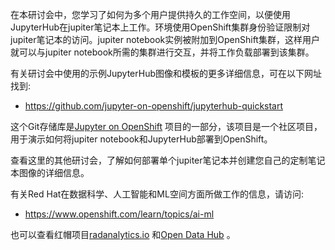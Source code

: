 在本研讨会中，您学习了如何为多个用户提供持久的工作空间，以便使用JupyterHub在jupiter笔记本上工作。环境使用OpenShift集群身份验证限制对jupiter笔记本的访问。jupiter notebook实例被附加到OpenShift集群，这样用户就可以与jupiter notebook所需的集群进行交互，并将工作负载部署到该集群。

有关研讨会中使用的示例JupyterHub图像和模板的更多详细信息，可在以下网址找到:

* <https://github.com/jupyter-on-openshift/jupyterhub-quickstart> 

这个Git存储库是[Jupyter on OpenShift](https://github.com/jupyter-on-openshift) 项目的一部分，该项目是一个社区项目，用于演示如何将jupiter notebook和JupyterHub部署到OpenShift。

查看这里的其他研讨会，了解如何部署单个jupiter笔记本并创建您自己的定制笔记本图像的详细信息。

有关Red Hat在数据科学、人工智能和ML空间方面所做工作的信息，请访问:

* <https://www.openshift.com/learn/topics/ai-ml> 

也可以查看红帽项目[radanalytics.io](https://radanalytics.io/) 和[Open Data Hub](https://opendatahub.io/) 。